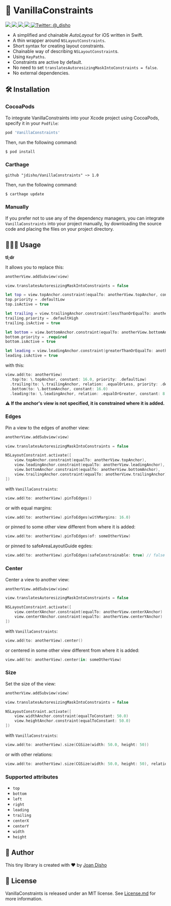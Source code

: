 # 🍦 VanillaConstraints
<p align="left">
  <a href="https://github.com/jdisho/VanillaConstraints">
        <img src="https://img.shields.io/cocoapods/p/VanillaConstraints.svg?style=flat" />
  </a>
  <a href="https://swift.org">
        <img src="https://img.shields.io/badge/Swift-5.0-orange.svg" />
  </a>
  <a href="https://cocoapods.org/pods/VanillaConstraints">
        <img src="https://img.shields.io/cocoapods/v/VanillaConstraints.svg" />
  </a>
  <a href="">
        <img src="https://img.shields.io/badge/Carthage-compatible-4BC51D.svg?style=flat" />
  </a>
  <a href="https://twitter.com/_disho">
        <img src="https://img.shields.io/badge/twitter-@_disho-blue.svg?style=flat" alt="Twitter: @_disho" />
  </a>
 
</p>

- A simplified and chainable *AutoLayout* for iOS written in Swift.
- A thin wrapper around `NSLayoutConstraints`.
- Short syntax for creating layout constraints.
- Chainable way of describing `NSLayoutConstraint`s.
- Using `KeyPaths`.
- Constraints are active by default.
- No need to set `translatesAutoresizingMaskIntoConstraints = false`.
- No external dependencies.

## 🛠 Installation

### CocoaPods

To integrate VanillaConstraints into your Xcode project using CocoaPods, specify it in your `Podfile`:

```ruby
pod 'VanillaConstraints'
```

Then, run the following command:

```bash
$ pod install
```

### Carthage 
```
github "jdisho/VanillaConstraints" ~> 1.0
```

Then, run the following command:

```bash
$ carthage update
```

### Manually

If you prefer not to use any of the dependency managers, you can integrate `VanillaConstraints` into your project manually, by downloading the source code and placing the files on your project directory.

## 👨🏻‍💻 Usage
**tl;dr**

It allows you to replace this: 

```swift
anotherView.addSubview(view)

view.translatesAutoresizingMaskIntoConstraints = false

let top = view.topAnchor.constraint(equalTo: anotherView.topAnchor, constant: 16.0)
top.priority = .defaultLow
top.isActive = true

let trailing = view.trailingAnchor.constraint(lessThanOrEqualTo: anotherView.trailingAnchor)
trailing.priority = .defaultHigh
trailing.isActive = true

let bottom = view.bottomAnchor.constraint(equalTo: anotherView.bottomAnchor, constant: 16.0)
bottom.priority = .required
bottom.isActive = true

let leading = view.leadingAnchor.constraint(greaterThanOrEqualTo: anotherView.leadingAnchor, constant: 8.0)
leading.isActive = true
```

with this:
```swift
view.add(to: anotherView)
  .top(to: \.topAnchor, constant: 16.0, priority: .defaultLow)
  .trailing(to: \.trailingAnchor, relation: .equalOrLess, priority: .defaultHigh)
  .bottom(to: \.bottomAnchor, constant: 16.0)
  .leading(to: \.leadingAnchor, relation: .equalOrGreater, constant: 8.0)
```

**⚠️ If the anchor's view is not specified, it is constrained where it is added.**

### Edges

Pin a view to the edges of another view:

```swift
anotherView.addSubview(view)

view.translatesAutoresizingMaskIntoConstraints = false

NSLayoutConstraint.activate([
    view.topAnchor.constraint(equalTo: anotherView.topAnchor),
    view.leadingAnchor.constraint(equalTo: anotherView.leadingAnchor),
    view.bottomAnchor.constraint(equalTo: anotherView.bottomAnchor),
    view.trailingAnchor.constraint(equalTo: anotherView.trailingAnchor)
])
```

with `VanillaConstraints`:

```swift
view.add(to: anotherView).pinToEdges()
```

or with equal margins:

```swift
view.add(to: anotherView).pinToEdges(withMargins: 16.0)
```

or pinned to some other view different from where it is added:

```swift
view.add(to: anotherView).pinToEdges(of: someOtherView)
```

or pinned to safeAreaLayoutGuide egdes:

```swift
view.add(to: anotherView).pinToEdges(safeConstrainable: true) // false by default
```

### Center

Center a view to another view:

```swift
anotherView.addSubview(view)

view.translatesAutoresizingMaskIntoConstraints = false

NSLayoutConstraint.activate([
    view.centerXAnchor.constraint(equalTo: anotherView.centerXAnchor)
    view.centerYAnchor.constraint(equalTo: anotherView.centerYAnchor)
])
```

with `VanillaConstraints`:

```swift
view.add(to: anotherView).center()
```

or centered in some other view different from where it is added:

```swift
view.add(to: anotherView).center(in: someOtherView)
```

### Size

Set the size of the view:

```swift
anotherView.addSubview(view)

view.translatesAutoresizingMaskIntoConstraints = false

NSLayoutConstraint.activate([
    view.widthAnchor.constraint(equalToConstant: 50.0)
    view.heightAnchor.constraint(equalToConstant: 50.0)
])
```

with `VanillaConstraints`:

```swift
view.add(to: anotherView).size(CGSize(width: 50.0, height: 50))
```

or with other relations: 

```swift
view.add(to: anotherView).size(CGSize(width: 50.0, height: 50), relation: .equalOrLess) // .equal by default 
```

### Supported attributes

- `top`
- `bottom`
- `left`
- `right`
- `leading`
- `trailing`
- `centerX`
- `centerY`
- `width`
- `height`
 
## 👤 Author
This tiny library is created with ❤️ by [Joan Disho](https://twitter.com/_disho)

## 📃 License
VanillaConstraints is released under an MIT license. See [License.md](https://github.com/jdisho/VanillaConstraints/blob/master/LICENSE) for more information.







